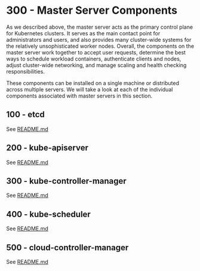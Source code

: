 # 300 - Master Server Components

As we described above, the master server acts as the primary control plane for Kubernetes clusters. It serves as the main contact point for administrators and users, and also provides many cluster-wide systems for the relatively unsophisticated worker nodes. Overall, the components on the master server work together to accept user requests, determine the best ways to schedule workload containers, authenticate clients and nodes, adjust cluster-wide networking, and manage scaling and health checking responsibilities.

These components can be installed on a single machine or distributed across multiple servers. We will take a look at each of the individual components associated with master servers in this section.

## 100 - etcd

See [README.md](./100/README.md)

## 200 - kube-apiserver

See [README.md](./200/README.md)

## 300 - kube-controller-manager

See [README.md](./300/README.md)

## 400 - kube-scheduler

See [README.md](./400/README.md)

## 500 - cloud-controller-manager

See [README.md](./500/README.md)
